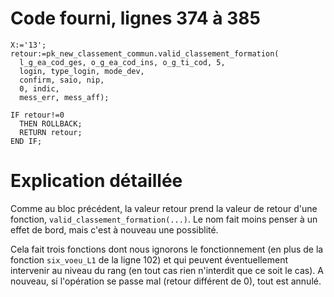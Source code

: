 # Code fourni, lignes 374 à 385
```
X:='13';
retour:=pk_new_classement_commun.valid_classement_formation(
  l_g_ea_cod_ges, o_g_ea_cod_ins, o_g_ti_cod, 5,
  login, type_login, mode_dev,
  confirm, saio, niр,
  0, indic,
  mess_err, mess_aff);

IF retour!=0
  THEN ROLLBACK;
  RETURN retour;
END IF;
```

# Explication détaillée
Comme au bloc précédent, la valeur retour prend la valeur de retour d'une fonction, `valid_classement_formation(...)`. Le nom fait moins penser à un effet de bord, mais c'est à nouveau une possiblité.

Cela fait trois fonctions dont nous ignorons le fonctionnement (en plus de la fonction `six_voeu_L1` de la ligne 102) et qui peuvent éventuellement intervenir au niveau du rang (en tout cas rien n'interdit que ce soit le cas).
A nouveau, si l'opération se passe mal (retour différent de 0), tout est annulé.
